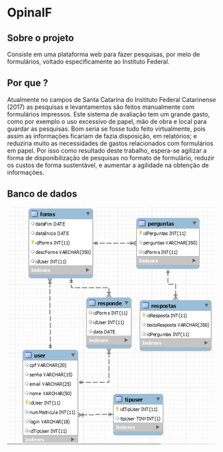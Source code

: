 # OpinaIF

## Sobre o projeto

  Consiste em uma plataforma web para fazer pesquisas, por meio de formulários, voltado especificamente ao Instituto Federal.

## Por que ?

  Atualmente no campos de Santa Catarina do Instituto Federal Catarinense (2017) as pesquisas e levantamentos são feitos manualmente com formulários impressos. Este sistema de avaliação tem um grande gasto, como por exemplo o uso excessivo de papel, mão de obra e local para guardar as pesquisas. Bom seria se fosse tudo feito virtualmente, pois assim as informações ficariam de fazia disposição, em relatórios; e reduziria muito as necessidades de gastos relacionados com formulários em papel. Por isso como resultado deste trabalho, espera-se agilizar a forma de disponibilização de pesquisas no formato de formulário, reduzir os custos de forma sustentável, e aumentar a agilidade na obtenção de informações.

## Banco de dados
![Diagrama Entidade-Relacionamento](https://github.com/PedroGuilhermeBarauna/OpinaIF/blob/main/img/Diagrama%20E-R.PNG)
